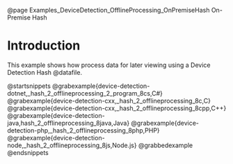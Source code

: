 @page Examples_DeviceDetection_OfflineProcessing_OnPremiseHash On-Premise Hash

# Introduction

This example shows how process data for later viewing using a Device Detection Hash @datafile.

@startsnippets
@grabexample{device-detection-dotnet,_hash_2_offlineprocessing_2_program_8cs,C#}
@grabexample{device-detection-cxx,_hash_2_offlineprocessing_8c,C}
@grabexample{device-detection-cxx,_hash_2_offlineprocessing_8cpp,C++}
@grabexample{device-detection-java,hash_2_offlineprocessing_8java,Java}
@grabexample{device-detection-php,_hash_2_offlineprocessing_8php,PHP}
@grabexample{device-detection-node,_hash_2_offlineprocessing_8js,Node.js}
@grabbedexample
@endsnippets
